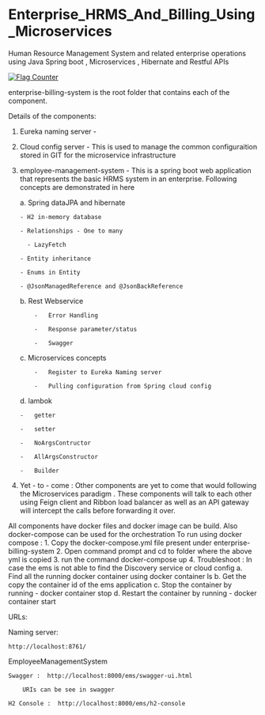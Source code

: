 # Enterprise_HRMS_And_Billing_Using_Microservices
Human Resource Management System and related enterprise operations  using Java Spring boot , Microservices , Hibernate and Restful APIs


<a href="https://info.flagcounter.com/Zp0e"><img src="https://s11.flagcounter.com/count2/Zp0e/bg_FFFFFF/txt_000000/border_CCCCCC/columns_2/maxflags_10/viewers_0/labels_0/pageviews_0/flags_0/percent_0/" alt="Flag Counter" border="0"></a>
    
    

enterprise-billing-system  is the root folder that contains each of the component.

Details of the components:
1.  Eureka naming server - 
2.  Cloud config server - This is used to manage the common configuraition stored in GIT for the microservice infrastructure
3.  employee-management-system - This is a spring boot web application that represents the basic HRMS system in an enterprise. Following concepts 
    are demonstrated in here
	  
    a. Spring dataJPA and hibernate
    
        - H2 in-memory database
	
        - Relationships - One to many
	
          - LazyFetch
	  
        - Entity inheritance
	
        - Enums in Entity
	
        - @JsonManagedReference and @JsonBackReference   
	
	  b. Rest Webservice
	  
		    -	Error Handling
		    
		    -	Response parameter/status
		    
		    -	Swagger     
		    
	  c.  Microservices concepts
	  
		    -	Register to Eureka Naming server
		    
		    -	Pulling configuration from Spring cloud config
		    
		    
		    
    d. lambok
    
        -	getter
	
        -	setter
	
        -	NoArgsContructor
	
        - 	AllArgsConstructor
	
        -	Builder
	
        
  4. Yet - to - come  :   Other components are yet to come that would following the Microservices paradigm . These components will 
      talk to each other using Feign client and Ribbon load balancer as well as an API gateway will intercept the calls before 
      forwarding it over.
      
  
All components have docker files and docker image can be build. Also docker-compose can be used for the orchestration
To run using docker compose :
	1. Copy the docker-compose.yml file present under enterprise-billing-system
	2. Open command prompt and cd to folder where the above yml is copied
	3. run the command docker-compose up
	4. Troubleshoot : In case the ems is not able to find the Discovery service or cloud config
		a. Find all the running docker container using docker container ls
		b. Get the copy the container id of the ems application
		c. Stop the container by running -   docker container stop <container id>
		d. Restart the container by running - docker container start <container id>

 
URLs:

  Naming server:
  
    http://localhost:8761/

  EmployeeManagementSystem
  
    Swagger :  http://localhost:8000/ems/swagger-ui.html
    
        URIs can be see in swagger
	
    H2 Console :  http://localhost:8000/ems/h2-console
    
    
    
    
    

    
  
